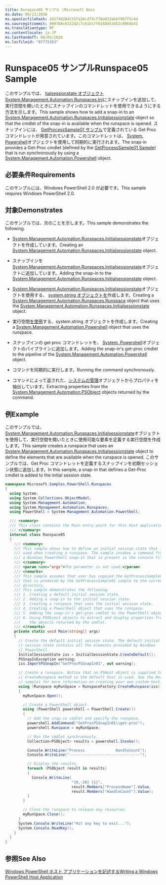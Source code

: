 ```yaml
---
title: Runspace05 サンプル |Microsoft Docs
ms.date: 09/13/2016
ms.openlocfilehash: 2d274028d2357a26cd75cf70a033abbf907f5c4d
ms.sourcegitcommit: 0907b8c6322d2c7c61b17f8168d53452c8964b41
ms.translationtype: MT
ms.contentlocale: ja-JP
ms.lasthandoff: 08/05/2020
ms.locfileid: "87772163"
---
```

# <a name="runspace05-sample"></a><span data-ttu-id="14e88-102">Runspace05 サンプル</span><span class="sxs-lookup"><span data-stu-id="14e88-102">Runspace05 Sample</span></span>

<span data-ttu-id="14e88-103">このサンプルでは、 [tialsessionstate オブジェクトSystem.Management.Automation.Runspaces.Ini](/dotnet/api/System.Management.Automation.Runspaces.InitialSessionState)にスナップインを追加して、実行空間を開いたときにスナップインのコマンドレットを使用できるようにする方法を示します。</span><span class="sxs-lookup"><span data-stu-id="14e88-103">This sample shows how to add a snap-in to an [System.Management.Automation.Runspaces.Initialsessionstate](/dotnet/api/System.Management.Automation.Runspaces.InitialSessionState) object so that the cmdlet of the snap-in is available when the runspace is opened.</span></span> <span data-ttu-id="14e88-104">スナップインには、 [GetProcessSample01 サンプル](../cmdlet/getprocesssample01-sample.md)で定義されている Get Proc コマンドレットが用意されています。このコマンドレットは、 [System. Powershell](/dotnet/api/system.management.automation.powershell)オブジェクトを使用して同期的に実行されます。</span><span class="sxs-lookup"><span data-stu-id="14e88-104">The snap-in provides a Get-Proc cmdlet (defined by the [GetProcessSample01 Sample](../cmdlet/getprocesssample01-sample.md)) that is run synchronously by using a [System.Management.Automation.Powershell](/dotnet/api/system.management.automation.powershell) object.</span></span>

## <a name="requirements"></a><span data-ttu-id="14e88-105">必要条件</span><span class="sxs-lookup"><span data-stu-id="14e88-105">Requirements</span></span>

<span data-ttu-id="14e88-106">このサンプルには、Windows PowerShell 2.0 が必要です。</span><span class="sxs-lookup"><span data-stu-id="14e88-106">This sample requires Windows PowerShell 2.0.</span></span>

## <a name="demonstrates"></a><span data-ttu-id="14e88-107">対象</span><span class="sxs-lookup"><span data-stu-id="14e88-107">Demonstrates</span></span>

<span data-ttu-id="14e88-108">このサンプルでは、次のことを示します。</span><span class="sxs-lookup"><span data-stu-id="14e88-108">This sample demonstrates the following.</span></span>

- <span data-ttu-id="14e88-109">[System.Management.Automation.Runspaces.Initialsessionstate](/dotnet/api/System.Management.Automation.Runspaces.InitialSessionState)オブジェクトを作成しています。</span><span class="sxs-lookup"><span data-stu-id="14e88-109">Creating an [System.Management.Automation.Runspaces.Initialsessionstate](/dotnet/api/System.Management.Automation.Runspaces.InitialSessionState) object.</span></span>

- <span data-ttu-id="14e88-110">スナップインを[System.Management.Automation.Runspaces.Initialsessionstate](/dotnet/api/System.Management.Automation.Runspaces.InitialSessionState)オブジェクトに追加しています。</span><span class="sxs-lookup"><span data-stu-id="14e88-110">Adding the snap-in to the [System.Management.Automation.Runspaces.Initialsessionstate](/dotnet/api/System.Management.Automation.Runspaces.InitialSessionState) object.</span></span>

- <span data-ttu-id="14e88-111">[System.Management.Automation.Runspaces.Initialsessionstate](/dotnet/api/System.Management.Automation.Runspaces.InitialSessionState)オブジェクトを使用する、 [system.string オブジェクトを](/dotnet/api/System.Management.Automation.Runspaces.Runspace)作成します。</span><span class="sxs-lookup"><span data-stu-id="14e88-111">Creating a [System.Management.Automation.Runspaces.Runspace](/dotnet/api/System.Management.Automation.Runspaces.Runspace) object that uses the [System.Management.Automation.Runspaces.Initialsessionstate](/dotnet/api/System.Management.Automation.Runspaces.InitialSessionState) object.</span></span>

- <span data-ttu-id="14e88-112">実行空間[を使用](/dotnet/api/system.management.automation.powershell)する、system.string オブジェクトを作成します。</span><span class="sxs-lookup"><span data-stu-id="14e88-112">Creating a [System.Management.Automation.Powershell](/dotnet/api/system.management.automation.powershell) object that uses the runspace.</span></span>

- <span data-ttu-id="14e88-113">スナップインの get proc コマンドレットを、 [System. Powershell](/dotnet/api/system.management.automation.powershell)オブジェクトのパイプラインに追加します。</span><span class="sxs-lookup"><span data-stu-id="14e88-113">Adding the snap-in's get-proc cmdlet to the pipeline of the [System.Management.Automation.Powershell](/dotnet/api/system.management.automation.powershell) object.</span></span>

- <span data-ttu-id="14e88-114">コマンドを同期的に実行します。</span><span class="sxs-lookup"><span data-stu-id="14e88-114">Running the command synchronously.</span></span>

- <span data-ttu-id="14e88-115">コマンドによって返された、[システムの管理](/dotnet/api/System.Management.Automation.PSObject)オブジェクトからプロパティを抽出しています。</span><span class="sxs-lookup"><span data-stu-id="14e88-115">Extracting properties from the [System.Management.Automation.PSObject](/dotnet/api/System.Management.Automation.PSObject) objects returned by the command.</span></span>

## <a name="example"></a><span data-ttu-id="14e88-116">例</span><span class="sxs-lookup"><span data-stu-id="14e88-116">Example</span></span>

<span data-ttu-id="14e88-117">このサンプルでは、 [System.Management.Automation.Runspaces.Initialsessionstate](/dotnet/api/System.Management.Automation.Runspaces.InitialSessionState)オブジェクトを使用して、実行空間を開いたときに使用可能な要素を定義する実行空間を作成します。</span><span class="sxs-lookup"><span data-stu-id="14e88-117">This sample creates a runspace that uses an [System.Management.Automation.Runspaces.Initialsessionstate](/dotnet/api/System.Management.Automation.Runspaces.InitialSessionState) object to define the elements that are available when the runspace is opened.</span></span> <span data-ttu-id="14e88-118">このサンプルでは、Get Proc コマンドレットを定義するスナップインを初期セッション状態に追加します。</span><span class="sxs-lookup"><span data-stu-id="14e88-118">In this sample, a snap-in that defines a Get-Proc cmdlet is added to the initial session state.</span></span>

```csharp
namespace Microsoft.Samples.PowerShell.Runspaces
{
  using System;
  using System.Collections.ObjectModel;
  using System.Management.Automation;
  using System.Management.Automation.Runspaces;
  using PowerShell = System.Management.Automation.PowerShell;

  /// <summary>
  /// This class contains the Main entry point for this host application.
  /// </summary>
  internal class Runspace05
  {
    /// <summary>
    /// This sample shows how to define an initial session state that is
    /// used when creating a runspace. The sample invokes a command from
    /// a Windows PowerShell snap-in that is present in the console file.
    /// </summary>
    /// <param name="args">The parameter is not used.</param>
    /// <remarks>
    /// This sample assumes that user has coppied the GetProcessSample01.dll
    /// that is produced by the GetProcessSample01 sample to the current
    /// directory.
    /// This sample demonstrates the following:
    /// 1. Creating a default initial session state.
    /// 2. Adding a snap-in to the initial session state.
    /// 3. Creating a runspace that uses the initial session state.
    /// 4. Creating a PowerShell object that uses the runspace.
    /// 5. Adding the snap-in's get-proc cmdlet to the PowerShell object.
    /// 6. Using PSObject objects to extract and display properties from
    ///    the objects returned by the cmdlet.
    /// </remarks>
    private static void Main(string[] args)
    {
      // Create the default initial session state. The default initial
      // session state contains all the elements provided by Windows
      // PowerShell.
      InitialSessionState iss = InitialSessionState.CreateDefault();
      PSSnapInException warning;
      iss.ImportPSSnapIn("GetProcPSSnapIn01", out warning);

      // Create a runspace. Notice that no PSHost object is supplied to the
      // CreateRunspace method so the default host is used. See the Host
      // samples for more information on creating your own custom host.
      using (Runspace myRunSpace = RunspaceFactory.CreateRunspace(iss))
      {
        myRunSpace.Open();

        // Create a PowerShell object.
        using (PowerShell powershell = PowerShell.Create())
        {
          // Add the snap-in cmdlet and specify the runspace.
          powershell.AddCommand("GetProcPSSnapIn01\\get-proc");
          powershell.Runspace = myRunSpace;

          // Run the cmdlet synchronously.
          Collection<PSObject> results = powershell.Invoke();

          Console.WriteLine("Process              HandleCount");
          Console.WriteLine("--------------------------------");

          // Display the results.
          foreach (PSObject result in results)
          {
            Console.WriteLine(
                              "{0,-20} {1}",
                              result.Members["ProcessName"].Value,
                              result.Members["HandleCount"].Value);
          }
        }

        // Close the runspace to release any resources.
        myRunSpace.Close();
      }
      System.Console.WriteLine("Hit any key to exit...");
      System.Console.ReadKey();
    }
  }
}
```

## <a name="see-also"></a><span data-ttu-id="14e88-119">参照</span><span class="sxs-lookup"><span data-stu-id="14e88-119">See Also</span></span>

[<span data-ttu-id="14e88-120">Windows PowerShell ホスト アプリケーションを記述する</span><span class="sxs-lookup"><span data-stu-id="14e88-120">Writing a Windows PowerShell Host Application</span></span>](./writing-a-windows-powershell-host-application.md)
